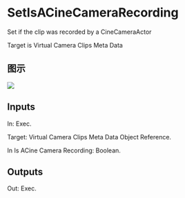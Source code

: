 # SetIsACineCameraRecording

Set if the clip was recorded by a CineCameraActor

Target is Virtual Camera Clips Meta Data

## 图示

![]($-20221218-18173664.png)

## Inputs

In: Exec.

Target: Virtual Camera Clips Meta Data Object Reference.

In Is ACine Camera Recording: Boolean.  

## Outputs

Out: Exec.

